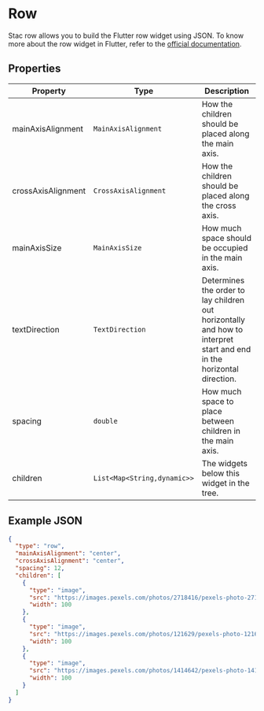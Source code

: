 # Row

Stac row allows you to build the Flutter row widget using JSON.
To know more about the row widget in Flutter, refer to the [official documentation](https://api.flutter.dev/flutter/widgets/Row-class.html).

## Properties

| Property           | Type                        | Description                                                                                                           |
|--------------------|-----------------------------|-----------------------------------------------------------------------------------------------------------------------|
| mainAxisAlignment  | `MainAxisAlignment`         | How the children should be placed along the main axis.                                                                |
| crossAxisAlignment | `CrossAxisAlignment`        | How the children should be placed along the cross axis.                                                               |
| mainAxisSize       | `MainAxisSize`              | How much space should be occupied in the main axis.                                                                   |
| textDirection      | `TextDirection`             | Determines the order to lay children out horizontally and how to interpret start and end in the horizontal direction. |
| spacing            | `double`                    | How much space to place between children in the main axis.                                                            |
| children           | `List<Map<String,dynamic>>` | The widgets below this widget in the tree.                                                                            |

## Example JSON

```json
{
  "type": "row",
  "mainAxisAlignment": "center",
  "crossAxisAlignment": "center",
  "spacing": 12,
  "children": [
    {
      "type": "image",
      "src": "https://images.pexels.com/photos/2718416/pexels-photo-2718416.jpeg?auto=compress&cs=tinysrgb&w=1260&h=750&dpr=2",
      "width": 100
    },
    {
      "type": "image",
      "src": "https://images.pexels.com/photos/121629/pexels-photo-121629.jpeg?auto=compress&cs=tinysrgb&w=1260&h=750&dpr=2",
      "width": 100
    },
    {
      "type": "image",
      "src": "https://images.pexels.com/photos/1414642/pexels-photo-1414642.jpeg?auto=compress&cs=tinysrgb&w=1260&h=750&dpr=2",
      "width": 100
    }
  ]
}
```